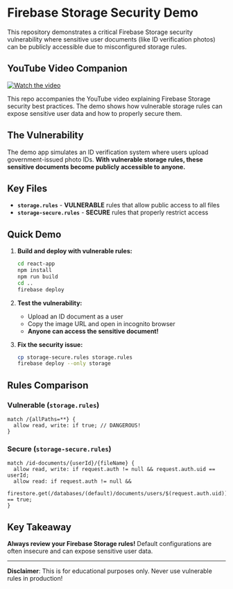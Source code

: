 # Firebase Storage Security Demo

This repository demonstrates a critical Firebase Storage security vulnerability where sensitive user documents (like ID verification photos) can be publicly accessible due to misconfigured storage rules.

## YouTube Video Companion

[![Watch the video](https://img.youtube.com/vi/mMvfBUNNKIY/maxresdefault.jpg)](https://youtu.be/mMvfBUNNKIY)

This repo accompanies the YouTube video explaining Firebase Storage security best practices. The demo shows how vulnerable storage rules can expose sensitive user data and how to properly secure them.

## The Vulnerability

The demo app simulates an ID verification system where users upload government-issued photo IDs. **With vulnerable storage rules, these sensitive documents become publicly accessible to anyone.**

## Key Files

- **`storage.rules`** - **VULNERABLE** rules that allow public access to all files
- **`storage-secure.rules`** - **SECURE** rules that properly restrict access

## Quick Demo

1. **Build and deploy with vulnerable rules:**
   ```bash
   cd react-app
   npm install
   npm run build
   cd ..
   firebase deploy
   ```

2. **Test the vulnerability:**
   - Upload an ID document as a user
   - Copy the image URL and open in incognito browser
   - **Anyone can access the sensitive document!**

3. **Fix the security issue:**
   ```bash
   cp storage-secure.rules storage.rules
   firebase deploy --only storage
   ```

## Rules Comparison

### Vulnerable (`storage.rules`)
```
match /{allPaths=**} {
  allow read, write: if true; // DANGEROUS!
}
```

### Secure (`storage-secure.rules`)
```
match /id-documents/{userId}/{fileName} {
  allow read, write: if request.auth != null && request.auth.uid == userId;
  allow read: if request.auth != null &&
    firestore.get(/databases/(default)/documents/users/$(request.auth.uid)).data.isAdmin == true;
}
```

## Key Takeaway

**Always review your Firebase Storage rules!** Default configurations are often insecure and can expose sensitive user data.

---

**Disclaimer**: This is for educational purposes only. Never use vulnerable rules in production!

